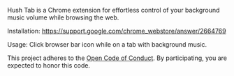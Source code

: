 Hush Tab is a Chrome extension for effortless control of your background music volume while browsing the web.

Installation:
https://support.google.com/chrome_webstore/answer/2664769

Usage:
Click browser bar icon while on a tab with background music.


This project adheres to the [Open Code of Conduct][code-of-conduct]. By participating, you are expected to honor this code.

[code-of-conduct]: https://github.com/spotify/code-of-conduct/blob/master/code-of-conduct.md
